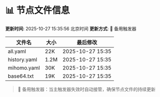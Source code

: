 # 📊 节点文件信息

**更新时间**: 2025-10-27 15:35:56 北京时间
**更新方式**: 🔄 备用触发器

| 文件名 | 大小 | 最后修改 |
|--------|------|----------|
| all.yaml | 22K | 2025-10-27 15:35 |
| history.yaml | 1.2M | 2025-10-27 15:35 |
| mihomo.yaml | 30K | 2025-10-27 15:35 |
| base64.txt | 19K | 2025-10-27 15:35 |

> 🔄 备用触发器：当主触发器失效时自动接管，确保节点文件的持续更新
